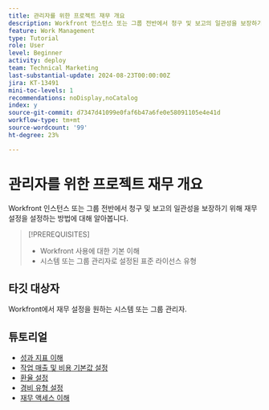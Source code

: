 ```yaml
---
title: 관리자를 위한 프로젝트 재무 개요
description: Workfront 인스턴스 또는 그룹 전반에서 청구 및 보고의 일관성을 보장하기 위해 재무 설정을 설정하는 방법에 대해 알아봅니다.
feature: Work Management
type: Tutorial
role: User
level: Beginner
activity: deploy
team: Technical Marketing
last-substantial-update: 2024-08-23T00:00:00Z
jira: KT-13491
mini-toc-levels: 1
recommendations: noDisplay,noCatalog
index: y
source-git-commit: d7347d41099e0faf6b47a6fe0e58091105e4e41d
workflow-type: tm+mt
source-wordcount: '99'
ht-degree: 23%

---
```



# 관리자를 위한 프로젝트 재무 개요

Workfront 인스턴스 또는 그룹 전반에서 청구 및 보고의 일관성을 보장하기 위해 재무 설정을 설정하는 방법에 대해 알아봅니다.


>[!PREREQUISITES]
>
>* Workfront 사용에 대한 기본 이해
>* 시스템 또는 그룹 관리자로 설정된 표준 라이선스 유형

## 타깃 대상자

Workfront에서 재무 설정을 원하는 시스템 또는 그룹 관리자.


## 튜토리얼

* [성과 지표 이해](understand-performance-metrics.md)
* [작업 매출 및 비용 기본값 설정](set-up-task-revenue-and-cost-defaults.md)
* [환율 설정](set-up-exchange-rates.md)
* [경비 유형 설정](set-up-expense-types.md)
* [재무 액세스 이해](understand-financial-access.md)
